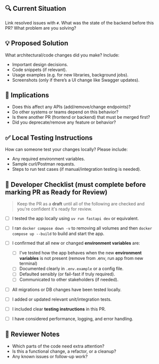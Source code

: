 ## 🔍 Current Situation

Link resolved issues with `#`.
What was the state of the backend before this PR? What problem are you solving?

## 💡 Proposed Solution

What architectural/code changes did you make?
Include:

- Important design decisions.
- Code snippets (if relevant).
- Usage examples (e.g. for new libraries, background jobs).
- Screenshots (only if there’s a UI change like Swagger updates).

## 🚨 Implications

- Does this affect any APIs (add/remove/change endpoints)?
- Do other systems or teams depend on this behavior?
- Is there another PR (frontend or backend) that must be merged first?
- Did you deprecate/remove any feature or behavior?

## ✅ Local Testing Instructions

How can someone test your changes locally?
Please include:

- Any required environment variables.
- Sample curl/Postman requests.
- Steps to run test cases (if manual/integration testing is needed).

## 🔬 Developer Checklist (must complete before marking PR as **Ready for Review**)

> Keep the PR as a **draft** until all of the following are checked and you're confident it's ready for review.

- [ ] I tested the app locally using `uv run fastapi dev` or equivalent.
- [ ] I ran `docker compose down -v` to removing all volumes and then `docker compose up --build` to build and start the app.
- [ ] I confirmed that all new or changed **environment variables** are:

  - [ ] I've tested how the app behaves when the new **environment variables** is not present (remove from .env, run app from new terminal)
  - [ ] Documented clearly in `.env.example` or a config file.
  - [ ] Defaulted sensibly (or fail-fast if truly required).
  - [ ] Communicated to other stakeholders (if needed).

- [ ] All migrations or DB changes have been tested locally.
- [ ] I added or updated relevant unit/integration tests.
- [ ] I included clear **testing instructions** in this PR.
- [ ] I have considered performance, logging, and error handling.

## 🧠 Reviewer Notes

- Which parts of the code need extra attention?
- Is this a functional change, a refactor, or a cleanup?
- Any known issues or follow-up work?
